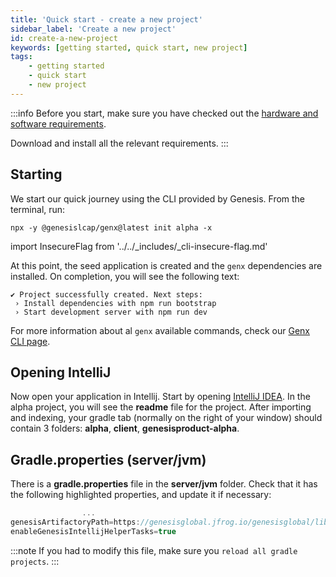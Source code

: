 ```yaml
---
title: 'Quick start - create a new project'
sidebar_label: 'Create a new project'
id: create-a-new-project
keywords: [getting started, quick start, new project]
tags:
    - getting started
    - quick start
    - new project
---
```


:::info
Before you start, make sure you have checked out the [hardware and software requirements](../../../getting-started/quick-start/hardware-and-software/).

Download and install all the relevant requirements.
:::

## Starting

We start our quick journey using the CLI provided by Genesis. From the terminal, run:

```shell title="Terminal"
npx -y @genesislcap/genx@latest init alpha -x
```
<!-- NO EDIT (NEXT 4 LINES) -->
import InsecureFlag from '../../_includes/_cli-insecure-flag.md'

<InsecureFlag />

At this point, the seed application is created and the `genx` dependencies are installed. On completion, you will see the following text:

```shell title="Terminal"
✔ Project successfully created. Next steps:                                                   
 › Install dependencies with npm run bootstrap
 › Start development server with npm run dev
```

For more information about al `genx` available commands, check our [Genx CLI page](../../../operations/commands/genx-CLI/).

## Opening IntelliJ

Now open your application in Intellij. Start by opening [IntelliJ IDEA](https://www.jetbrains.com/idea/). In the alpha project, you will see the **readme** file for the project. After importing and indexing, your gradle tab (normally on the right of your window) should contain 3 folders: **alpha**, **client**, **genesisproduct-alpha**.

## Gradle.properties (server/jvm)

There is a **gradle.properties** file in the **server/jvm** folder. Check that it has the following highlighted properties, and update it if necessary:

```kotlin {2,3} title="server/jvm/gradle.properties"
                ...
genesisArtifactoryPath=https://genesisglobal.jfrog.io/genesisglobal/libs-release-client
enableGenesisIntellijHelperTasks=true
```

:::note
If you had to modify this file, make sure you `reload all gradle projects`.
:::
